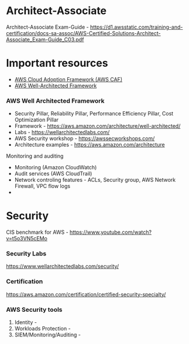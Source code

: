 # Architect-Associate
Architect-Associate Exam-Guide - https://d1.awsstatic.com/training-and-certification/docs-sa-assoc/AWS-Certified-Solutions-Architect-Associate_Exam-Guide_C03.pdf
# Important resources 
- [AWS Cloud Adoption Framework (AWS CAF)](https://aws.amazon.com/cloud-adoption-framework/)
- [AWS Well-Architected Framework](https://docs.aws.amazon.com/wellarchitected/latest/framework/welcome.html)
### AWS Well Architected Framework
- Security Pillar, Reliability Pillar, Performance Efficiency Pillar, Cost Optimization Pillar
- Framework - https://aws.amazon.com/architecture/well-architected/
- Labs - https://wellarchitectedlabs.com/
- AWS Security workshop - https://awssecworkshops.com/
- Architecture examples - https://aws.amazon.com/architecture

Monitoring and auditing
- Monitoring (Amazon CloudWatch)
- Audit services (AWS CloudTrail)
- Network controling features - ACLs, Security group, AWS Network Firewall, VPC flow logs
- 


# Security

CIS benchmark for AWS - https://www.youtube.com/watch?v=t5o3VN5cEMo

### Security Labs
https://www.wellarchitectedlabs.com/security/

### Certification
https://aws.amazon.com/certification/certified-security-specialty/

### AWS Security tools
1. Identity                    -  
2. Workloads Protection        -  
3. SIEM/Monitoring/Auditing    -  
